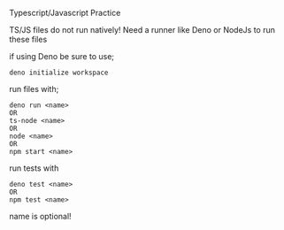Typescript/Javascript Practice

TS/JS files do not run natively!
Need a runner like Deno or NodeJs to run these files

if using Deno be sure to use;
    
    deno initialize workspace

run files with;
    
    deno run <name>
    OR
    ts-node <name>
    OR
    node <name>
    OR
    npm start <name>
    
run tests with

    deno test <name>
    OR
    npm test <name>
    
name is optional!